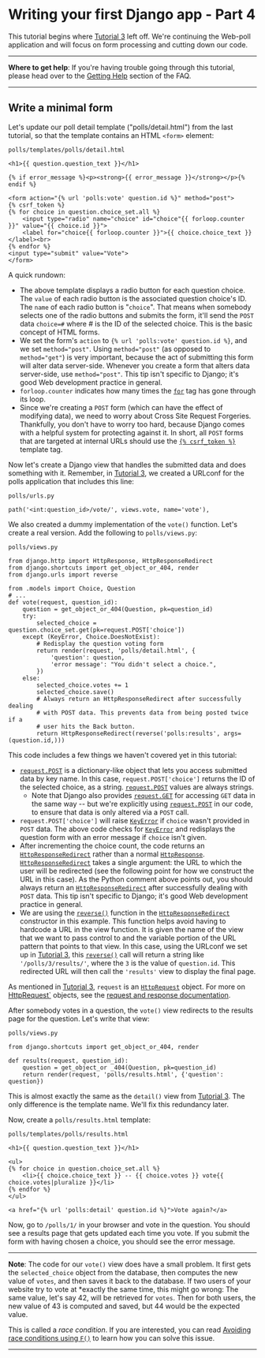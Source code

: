 # Writing your first Django app - Part 4

This tutorial begins where [Tutorial 3](https://github.com/AndrewSRea/My_Learning_Port_II/tree/main/Django/Django_App_Part_3#writing-your-first-django-app---part-3) left off. We're continuing the Web-poll application and will focus on form processing and cutting down our code.

<hr>

**Where to get help**: If you're having trouble going through this tutorial, please head over to the [Getting Help](https://docs.djangoproject.com/en/3.1/faq/help/) section of the FAQ.

<hr>

## Write a minimal form

Let's update our poll detail template ("polls/detail.html") from the last tutorial, so that the template contains an HTML `<form>` element:

`polls/templates/polls/detail.html`

```
<h1>{{ question.question_text }}</h1>

{% if error_message %}<p><strong>{{ error_message }}</strong></p>{% endif %}

<form action="{% url 'polls:vote' question.id %}" method="post">
{% csrf_token %}
{% for choice in question.choice_set.all %}
    <input type="radio" name="choice" id="choice"{{ forloop.counter }}" value="{{ choice.id }}">
    <label for="choice{{ forloop.counter }}">{{ choice.choice_text }}</label><br>
{% endfor %}
<input type="submit" value="Vote">
</form>
```

A quick rundown:

* The above template displays a radio button for each question choice. The `value` of each radio button is the associated question choice's ID. The `name` of each radio button is "`choice`". That means when somebody selects one of the radio buttons and submits the form, it'll send the `POST` data `choice=#` where # is the ID of the selected choice. This is the basic concept of HTML forms.
* We set the form's `action` to `{% url 'polls:vote' question.id %}`, and we set `method="post"`. Using `method="post"` (as opposed to `method="get"`) is very important, because the act of submitting this form will alter data server-side. Whenever you create a form that alters data server-side, use `method="post"`. This tip isn't specific to Django; it's good Web development practice in general.
* `forloop.counter` indicates how many times the [`for`](https://docs.djangoproject.com/en/3.1/ref/templates/builtins/#std:templatetag-for) tag has gone through its loop.
* Since we're creating a `POST` form (which can have the effect of modifying data), we need to worry about Cross Site Request Forgeries. Thankfully, you don't have to worry too hard, because Django comes with a helpful system for protecting against it. In short, all `POST` forms that are targeted at internal URLs should use the [`{% csrf_token %}`](https://docs.djangoproject.com/en/3.1/ref/templates/builtins/#std:templatetag-csrf_token) template tag.

Now let's create a Django view that handles the submitted data and does something with it. Remember, in [Tutorial 3](https://github.com/AndrewSRea/My_Learning_Port_II/tree/main/Django/Django_App_Part_3#writing-your-first-django-app---part-3), we created a URLconf for the polls application that includes this line:

`polls/urls.py`

```
path('<int:question_id>/vote/', views.vote, name='vote'),
```

We also created a dummy implementation of the `vote()` function. Let's create a real version. Add the following to `polls/views.py`:

`polls/views.py`

```
from django.http import HttpResponse, HttpResponseRedirect
from django.shortcuts import get_object_or_404, render
from django.urls import reverse

from .models import Choice, Question
# ...
def vote(request, question_id):
    question = get_object_or_404(Question, pk=question_id)
    try:
        selected_choice = question.choice_set.get(pk=request.POST['choice'])
    except (KeyError, Choice.DoesNotExist):
        # Redisplay the question voting form
        return render(request, 'polls/detail.html', {
            'question': question,
            'error message': "You didn't select a choice.",
        })
    else: 
        selected_choice.votes += 1
        selected_choice.save()
        # Always return an HttpResponseRedirect after successfully dealing
        # with POST data. This prevents data from being posted twice if a
        # user hits the Back button.
        return HttpResponseRedirect(reverse('polls:results', args=(question.id,)))
```

This code includes a few things we haven't covered yet in this tutorial:

* [`request.POST`](https://docs.djangoproject.com/en/3.1/ref/request-response/#django.http.HttpRequest.POST) is a dictionary-like object that lets you access submitted data by key name. In this case, `request.POST['choice']` returns the ID of the selected choice, as a string. [`request.POST`](https://docs.djangoproject.com/en/3.1/ref/request-response/#django.http.HttpRequest.POST) values are always strings.
    - Note that Django also provides [`request.GET`](https://docs.djangoproject.com/en/3.1/ref/request-response/#django.http.HttpRequest.GET) for accessing `GET` data in the same way -- but we're explicitly using [`request.POST`](https://docs.djangoproject.com/en/3.1/ref/request-response/#django.http.HttpRequest.POST) in our code, to ensure that data is only altered via a `POST` call.
* `request.POST['choice']` will raise [`KeyError`](https://docs.python.org/3/library/exceptions.html#KeyError) if `choice` wasn't provided in `POST` data. The above code checks for [`KeyError`](https://docs.python.org/3/library/exceptions.html#KeyError) and redisplays the question form with an error message if `choice` isn't given.
* After incrementing the choice count, the code returns an [`HttpResponseRedirect`](https://docs.djangoproject.com/en/3.1/ref/request-response/#django.http.HttpResponseRedirect) rather than a normal [`HttpResponse`](https://docs.djangoproject.com/en/3.1/ref/request-response/#django.http.HttpResponse). [`HttpResponseRedirect`](https://docs.djangoproject.com/en/3.1/ref/request-response/#django.http.HttpResponseRedirect) takes a single argument: the URL to which the user will be redirected (see the following point for how we construct the URL in this case). As the Python comment above points out, you should always return an [`HttpResponseRedirect`](https://docs.djangoproject.com/en/3.1/ref/request-response/#django.http.HttpResponseRedirect) after successfully dealing with `POST` data. This tip isn't specific to Django; it's good Web development practice in general.
* We are using the [`reverse()`](https://docs.djangoproject.com/en/3.1/ref/urlresolvers/#django.urls.reverse) function in the [`HttpResponseRedirect`](https://docs.djangoproject.com/en/3.1/ref/request-response/#django.http.HttpResponseRedirect) constructor in this example. This function helps avoid having to hardcode a URL in the view function. It is given the name of the view that we want to pass control to and the variable portion of the URL pattern that points to that view. In this case, using the URLconf we set up in [Tutorial 3](https://github.com/AndrewSRea/My_Learning_Port_II/tree/main/Django/Django_App_Part_3#writing-your-first-django-app---part-3), this [`reverse()`](https://docs.djangoproject.com/en/3.1/ref/urlresolvers/#django.urls.reverse) call will return a string like `'/polls/3/results/'`, where the `3` is the value of `question.id`. This redirected URL will then call the `'results'` view to display the final page.

As mentioned in [Tutorial 3](https://github.com/AndrewSRea/My_Learning_Port_II/tree/main/Django/Django_App_Part_3#writing-your-first-django-app---part-3), `request` is an [`HttpRequest`](https://docs.djangoproject.com/en/3.1/ref/request-response/#django.http.HttpRequest) object. For more on [HttpRequest`](https://docs.djangoproject.com/en/3.1/ref/request-response/#django.http.HttpRequest) objects, see the [request and response documentation](https://docs.djangoproject.com/en/3.1/ref/request-response/).

After somebody votes in a question, the `vote()` view redirects to the results page for the question. Let's write that view:

`polls/views.py`

```
from django.shortcuts import get_object_or_404, render

def results(request, question_id):
    question = get_object_or _404(Question, pk=question_id)
    return render(request, 'polls/results.html', {'question': question})
```

This is almost exactly the same as the `detail()` view from [Tutorial 3](https://github.com/AndrewSRea/My_Learning_Port_II/tree/main/Django/Django_App_Part_3#writing-your-first-django-app---part-3). The only difference is the template name. We'll fix this redundancy later.

Now, create a `polls/results.html` template:

`polls/templates/polls/results.html`

```
<h1>{{ question.question_text }}</h1>

<ul>
{% for choice in question.choice_set.all %} 
    <li>{{ choice.choice_text }} -- {{ choice.votes }} vote{{ choice.votes|pluralize }}</li>
{% endfor %} 
</ul>

<a href="{% url 'polls:detail' question.id %}">Vote again?</a>
```

Now, go to `/polls/1/` in your browser and vote in the question. You should see a results page that gets updated each time you vote. If you submit the form with having chosen a choice, you should see the error message.

<hr>

**Note**: The code for our `vote()` view does have a small problem. It first gets the `selected_choice` object from the database, then computes the new value of `votes`, and then saves it back to the database. If two users of your website try to vote at *exactly the same time, this might go wrong: The same value, let's say 42, will be retrieved for `votes`. Then for both users, the new value of 43 is computed and saved, but 44 would be the expected value.

This is called a *race condition*. If you are interested, you can read [Avoiding race conditions using `F()`](https://docs.djangoproject.com/en/3.1/ref/models/expressions/#avoiding-race-conditions-using-f) to learn how you can solve this issue.

<hr>